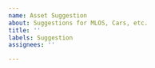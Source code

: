 ```yaml
---
name: Asset Suggestion
about: Suggestions for MLOS, Cars, etc.
title: ''
labels: Suggestion
assignees: ''

---
```



